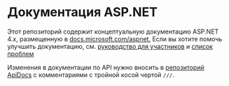 # <a name="aspnet-docs"></a>Документация ASP.NET

Этот репозиторий содержит концептуальную документацию ASP.NET 4.x, размещенную в [docs.microsoft.com/aspnet.](https://docs.microsoft.com/aspnet) Если вы хотите помочь улучшить документацию, см. [руководство для участников](CONTRIBUTING.md) и [список проблем](https://github.com/dotnet/AspNetDocs/issues)

Изменения в документации по API нужно вносить в [репозиторий ApiDocs](https://github.com/aspnet/ApiDocs) с комментариями с тройной косой чертой `///`.
